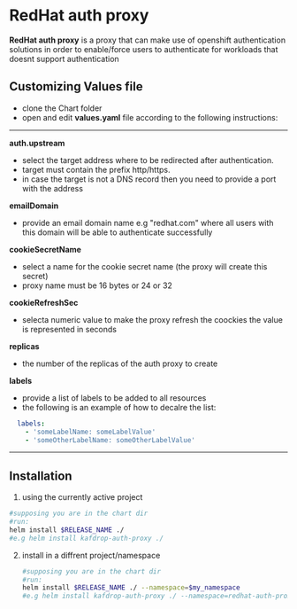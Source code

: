 # RedHat auth proxy
**RedHat auth proxy** is a proxy that can make use of openshift authentication solutions in order to enable/force users to authenticate for workloads that doesnt support authentication

## Customizing Values file
- clone the Chart folder
- open and edit **values.yaml** file according to the following instructions:
---
**auth.upstream**
- select the target address where to be redirected after authentication.
- target must contain the prefix http/https.
- in case the target is not a DNS record then you need to provide a port with the address

**emailDomain**
- provide an email domain name e.g "redhat.com" where all users with this domain will be able to authenticate successfully

**cookieSecretName**
- select a name for the cookie secret name (the proxy will create this secret)
- proxy name must be 16 bytes or 24 or 32

**cookieRefreshSec**
- selecta numeric value to make the proxy refresh the coockies the value is represented in seconds

**replicas**
- the number of the replicas of the auth proxy to create

**labels**
- provide a list of labels to be added to all resources
- the following is an example of how to decalre the list:
```yaml
  labels:
    - 'someLabelName: someLabelValue'
    - 'someOtherLabelName: someOtherLabelValue'
```
---
## Installation
1. using the currently active project
```bash
#supposing you are in the chart dir
#run:
helm install $RELEASE_NAME ./
#e.g helm install kafdrop-auth-proxy ./
```
2. install in a diffrent project/namespace
	```bash
	#supposing you are in the chart dir
	#run:
	helm install $RELEASE_NAME ./ --namespace=$my_namespace
	#e.g helm install kafdrop-auth-proxy ./ --namespace=redhat-auth-proxy-test
	```
 
